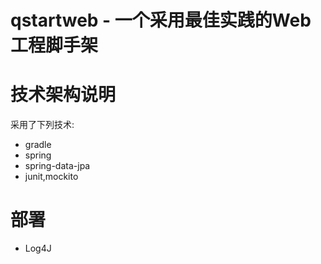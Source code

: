qstartweb - 一个采用最佳实践的Web工程脚手架
===========================================
# 技术架构说明

采用了下列技术:

- gradle
- spring
- spring-data-jpa
- junit,mockito

# 部署

- Log4J

